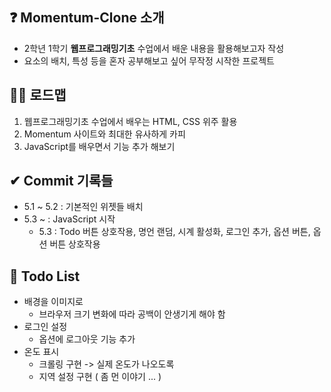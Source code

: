 ## ❓ Momentum-Clone 소개 
- 2학년 1학기 <b>웹프로그래밍기초</b> 수업에서 배운 내용을 활용해보고자 작성
- 요소의 배치, 특성 등을 혼자 공부해보고 싶어 무작정 시작한 프로젝트

## 🙋‍♀️ 로드맵 
1. 웹프로그래밍기초 수업에서 배우는 HTML, CSS 위주 활용
2. Momentum 사이트와 최대한 유사하게 카피
3. JavaScript를 배우면서 기능 추가 해보기

## ✔ Commit 기록들
- 5.1 ~ 5.2 : 기본적인 위젯들 배치
- 5.3 ~ : JavaScript 시작
    - 5.3 : Todo 버튼 상호작용, 명언 랜덤, 시계 활성화, 로그인 추가, 옵션 버튼, 옵션 버튼 상호작용

## 🤢 Todo List
- 배경을 이미지로
    - 브라우저 크기 변화에 따라 공백이 안생기게 해야 함
- 로그인 설정
    - 옵션에 로그아웃 기능 추가
- 온도 표시
    - 크롤링 구현 -> 실제 온도가 나오도록
    - 지역 설정 구현 ( 좀 먼 이야기 ... )